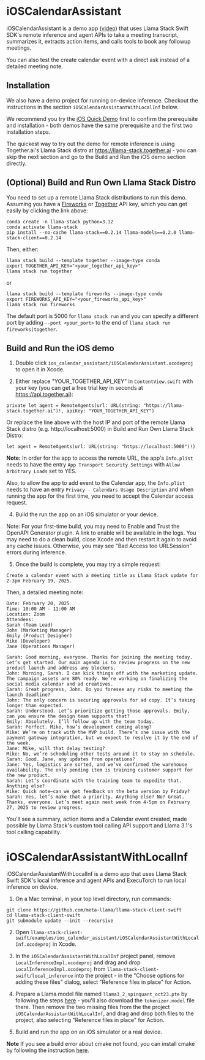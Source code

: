 # iOSCalendarAssistant

iOSCalendarAssistant is a demo app ([video](https://drive.google.com/file/d/1xjdYVm3zDnlxZGi40X_D4IgvmASfG5QZ/view?usp=sharing)) that uses Llama Stack Swift SDK's remote inference and agent APIs to take a meeting transcript, summarizes it, extracts action items, and calls tools to book any followup meetings.

You can also test the create calendar event with a direct ask instead of a detailed meeting note.

## Installation

We also have a demo project for running on-device inference. Checkout the instructions in the section `iOSCalendarAssistantWithLocalInf` below.

We recommend you try the [iOS Quick Demo](../ios_quick_demo) first to confirm the prerequisite and installation - both demos have the same prerequisite and the first two installation steps.

The quickest way to try out the demo for remote inference is using Together.ai's Llama Stack distro at https://llama-stack.together.ai - you can skip the next section and go to the Build and Run the iOS demo section directly.

## (Optional) Build and Run Own Llama Stack Distro

You need to set up a remote Llama Stack distributions to run this demo. Assuming you have a [Fireworks](https://fireworks.ai/account/api-keys) or [Together](https://api.together.ai/) API key, which you can get easily by clicking the link above:

```
conda create -n llama-stack python=3.12
conda activate llama-stack
pip install --no-cache llama-stack==0.2.14 llama-models==0.2.0 llama-stack-client==0.2.14
```

Then, either:
```
llama stack build --template together --image-type conda
export TOGETHER_API_KEY="<your_together_api_key>"
llama stack run together
```
or
```
llama stack build --template fireworks --image-type conda
export FIREWORKS_API_KEY="<your_fireworks_api_key>"
llama stack run fireworks
```

The default port is 5000 for `llama stack run` and you can specify a different port by adding `--port <your_port>` to the end of `llama stack run fireworks|together`.

## Build and Run the iOS demo

1. Double click `ios_calendar_assistant/iOSCalendarAssistant.xcodeproj` to open it in Xcode.

2. Either replace "YOUR_TOGETHER_API_KEY" in `ContentView.swift` with your key (you can get a free trial key in seconds at https://api.together.ai):

```
private let agent = RemoteAgents(url: URL(string: "https://llama-stack.together.ai")!, apiKey: "YOUR_TOGETHER_API_KEY")
```

Or replace the line above with the host IP and port of the remote Llama Stack distro (e.g. http://localhost:5000) in Build and Run Own Llama Stack Distro:

```
let agent = RemoteAgents(url: URL(string: "https://localhost:5000")!)
```

**Note:** In order for the app to access the remote URL, the app's `Info.plist` needs to have the entry `App Transport Security Settings` with `Allow Arbitrary Loads` set to YES.

Also, to allow the app to add event to the Calendar app, the `Info.plist` needs to have an entry `Privacy - Calendars Usage Description` and when running the app for the first time, you need to accept the Calendar access request.

4. Build the run the app on an iOS simulator or your device.

Note: For your first-time build, you may need to Enable and Trust the OpenAPI Generator plugin. A link to enable will be available in the logs. You may need to do a clean build, close Xcode and then restart it again to avoid any cache issues. Otherwise, you may see "Bad Access too URLSession" errors during inference.

5. Once the build is complete, you may try a simple request:

```
Create a calendar event with a meeting title as Llama Stack update for 2-3pm February 19, 2025.
```

Then, a detailed meeting note:
```
Date: February 20, 2025
Time: 10:00 AM - 11:00 AM
Location: Zoom
Attendees:
Sarah (Team Lead)
John (Marketing Manager)
Emily (Product Designer)
Mike (Developer)
Jane (Operations Manager)

Sarah: Good morning, everyone. Thanks for joining the meeting today. Let’s get started. Our main agenda is to review progress on the new product launch and address any blockers.
John: Morning, Sarah. I can kick things off with the marketing update. The campaign assets are 80% ready. We’re working on finalizing the social media calendar and ad creatives.
Sarah: Great progress, John. Do you foresee any risks to meeting the launch deadline?
John: The only concern is securing approvals for ad copy. It’s taking longer than expected.
Sarah: Understood. Let’s prioritize getting those approvals. Emily, can you ensure the design team supports that?
Emily: Absolutely. I’ll follow up with the team today.
Sarah: Perfect. Mike, how’s development coming along?
Mike: We’re on track with the MVP build. There’s one issue with the payment gateway integration, but we expect to resolve it by the end of the week.
Jane: Mike, will that delay testing?
Mike: No, we’re scheduling other tests around it to stay on schedule.
Sarah: Good. Jane, any updates from operations?
Jane: Yes, logistics are sorted, and we’ve confirmed the warehouse availability. The only pending item is training customer support for the new product.
Sarah: Let’s coordinate with the training team to expedite that. Anything else?
Mike: Quick note—can we get feedback on the beta version by Friday?
Sarah: Yes, let’s make that a priority. Anything else? No? Great. Thanks, everyone. Let’s meet again next week from 4-5pm on February 27, 2025 to review progress.
```

You'll see a summary, action items and a Calendar event created, made possible by Llama Stack's custom tool calling API support and Llama 3.1's tool calling capability.


# iOSCalendarAssistantWithLocalInf

iOSCalendarAssistantWithLocalInf is a demo app that uses Llama Stack Swift SDK's local inference and agent APIs and ExecuTorch to run local inference on device.

1. On a Mac terminal, in your top level directory, run commands:
```
git clone https://github.com/meta-llama/llama-stack-client-swift
cd llama-stack-client-swift
git submodule update --init --recursive
```

2. Open `llama-stack-client-swift/examples/ios_calendar_assistant/iOSCalendarAssistantWithLocalInf.xcodeproj` in Xcode.

3. In the `iOSCalendarAssistantWithLocalInf` project panel, remove `LocalInferenceImpl.xcodeproj` and drag and drop `LocalInferenceImpl.xcodeproj` from `llama-stack-client-swift/local_inference` into the project - in the "Choose options for adding these files" dialog, select "Reference files in place" for Action.

4. Prepare a Llama model file named `llama3_2_spinquant_oct23.pte` by following the steps [here](https://github.com/pytorch/executorch/blob/main/examples/models/llama/README.md#step-2-prepare-model) - you'll also download the `tokenizer.model` file there. Then remove the two missing files from the the project `iOSCalendarAssistantWithLocalInf`, and drag and drop both files to the project, also selecting "Reference files in place" for Action.

5. Build and run the app on an iOS simulator or a real device.

**Note** If you see a build error about cmake not found, you can install cmake by following the instruction [here](https://github.com/pytorch/executorch/blob/main/examples/demo-apps/apple_ios/LLaMA/docs/delegates/xnnpack_README.md#1-install-cmake).
